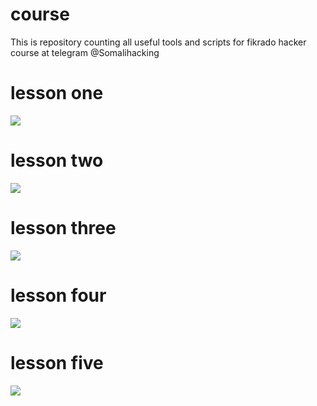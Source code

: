 # course
This is repository counting all useful tools and scripts for fikrado hacker course at telegram @Somalihacking 
# lesson one 
 <img src="https://github.com/fikrado-orgnasation/course/tree/main/Img/L1.png">

# lesson two 
 <img src="L2.png">

 # lesson three
 <img src="L3.png">

 # lesson four
 <img src="L4.png">

 # lesson five
 <img src="L5.png">